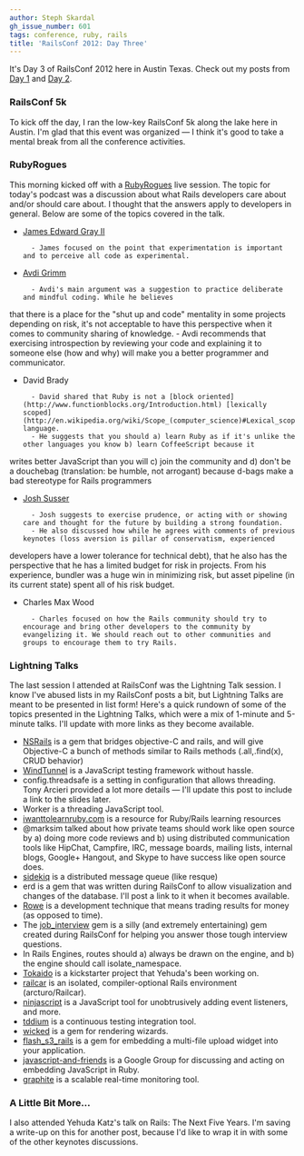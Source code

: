 ```yaml
---
author: Steph Skardal
gh_issue_number: 601
tags: conference, ruby, rails
title: 'RailsConf 2012: Day Three'
---
```




It's Day 3 of RailsConf 2012 here in Austin Texas. Check out my posts from [Day 1](/blog/2012/04/23/railsconf-2012-day-one) and [Day 2](/blog/2012/04/24/railsconf-2012-day-two).

### RailsConf 5k

To kick off the day, I ran the low-key RailsConf 5k along the lake here in Austin. I'm glad that this event was organized —
I think it's good to take a mental break from all the conference activities.

### RubyRogues

This morning kicked off with a [RubyRogues](http://rubyrogues.com/) live session. The topic for today's podcast was a discussion about what Rails developers care about and/or should care about. I thought that the answers apply to developers in general. Below are some of the topics covered in the talk.

  

- [James Edward Gray II](http://blog.grayproductions.net/)

        - James focused on the point that experimentation is important and to perceive all code as experimental.

- [Avdi Grimm](http://about.avdi.org/)

        - Avdi's main argument was a suggestion to practice deliberate and mindful coding. While he believes 
that there is a place for the "shut up and code" mentality in some projects depending on risk, it's not acceptable to have this perspective when it comes to community sharing of knowledge.
        - Avdi recommends that exercising introspection by reviewing your code and explaining it to someone else (how and why) will make you a better programmer and communicator.

- David Brady

        - David shared that Ruby is not a [block oriented](http://www.functionblocks.org/Introduction.html) [lexically scoped](http://en.wikipedia.org/wiki/Scope_(computer_science)#Lexical_scoping_and_dynamic_scoping) language.
        - He suggests that you should a) learn Ruby as if it's unlike the other languages you know b) learn CoffeeScript because it 
writes better JavaScript than you will c) join the community and d) don't be a douchebag (translation: be humble, not arrogant)
because d-bags make a bad stereotype for Rails programmers

- [Josh Susser](http://blog.hasmanythrough.com/)

        - Josh suggests to exercise prudence, or acting with or showing care and thought for the future by building a strong foundation.
        - He also discussed how while he agrees with comments of previous keynotes (loss aversion is pillar of conservatism, experienced
developers have a lower tolerance for technical debt), that he also has the perspective that he has a limited budget for risk 
in projects. From his experience, bundler was a huge win in minimizing risk, but asset pipeline (in its current state) spent all
of his risk budget.

- Charles Max Wood

        - Charles focused on how the Rails community should try to encourage and bring other developers to the community by evangelizing it. We should reach out to other communities and groups to encourage them to try Rails.

### Lightning Talks

The last session I attended at RailsConf was the Lightning Talk session. I know I've abused lists in my RailsConf posts a bit, but Lightning Talks are meant to be presented in list form! Here's a quick rundown of some of the topics presented in the  Lightning Talks, which were a mix of 1-minute and 5-minute talks. I'll update with more links as they become available.

- [NSRails](https://github.com/dingbat/nsrails) is a gem that bridges objective-C and rails, and will give Objective-C a bunch of methods similar to Rails methods (.all,.find(x), CRUD behavior)
- [WindTunnel](https://github.com/thatdutchguy/windtunnel) is a JavaScript testing framework without hassle.
- config.threadsafe is a setting in configuration that allows threading. Tony Arcieri provided a lot more details — I'll update this post to include a link to the slides later.
- Worker is a threading JavaScript tool.
- [iwanttolearnruby.com](http://iwanttolearnruby.com/) is a resource for Ruby/Rails learning resources
- @marksim talked about how private teams should work like open source by a) doing more code reviews and b) using distributed communication tools like HipChat, Campfire, IRC, message boards, mailing lists, internal blogs, Google+ Hangout, and Skype to have success like open source does.
- [sidekiq](https://github.com/mperham/sidekiq) is a distributed message queue (like resque)
- erd is a gem that was written during RailsConf to allow visualization and changes of the database. I'll post a link to it when it becomes available.
- [Rowe](http://www.gorowe.com/) is a development technique that means trading results for money (as opposed to time).
- The [job_interview](https://github.com/ruby-jokes/job_interview) gem is a silly (and extremely entertaining) gem created during RailsConf for helping you answer those tough interview questions.
- In Rails Engines, routes should a) always be drawn on the engine, and b) the engine should call isolate_namespace.
- [Tokaido](http://yehudakatz.com/2012/04/13/tokaido-my-hopes-and-dreams/) is a kickstarter project that Yehuda's been working on.
- [railcar](http://railcar.info/) is an isolated, compiler-optional Rails environment (arcturo/Railcar).
- [ninjascript](https://github.com/LRDesign/NinjaScript) is a JavaScript tool for unobtrusively adding event listeners, and more.
- [tddium](https://www.tddium.com/) is a continuous testing integration tool.
- [wicked](https://github.com/schneems/wicked) is a gem for rendering wizards.
- [flash_s3_rails](https://github.com/shwoodard/flash_s3_rails) is a gem for embedding a multi-file upload widget into your application.
- [javascript-and-friends](http://groups.google.com/group/javascript-and-friends) is a Google Group for discussing and acting on embedding JavaScript in Ruby.
- [graphite](http://graphite.wikidot.com/) is a scalable real-time monitoring tool.

### A Little Bit More...

I also attended Yehuda Katz's talk on Rails: The Next Five Years. I'm saving a write-up on this for another post, because I'd like to wrap it in with some of the other keynotes discussions.


